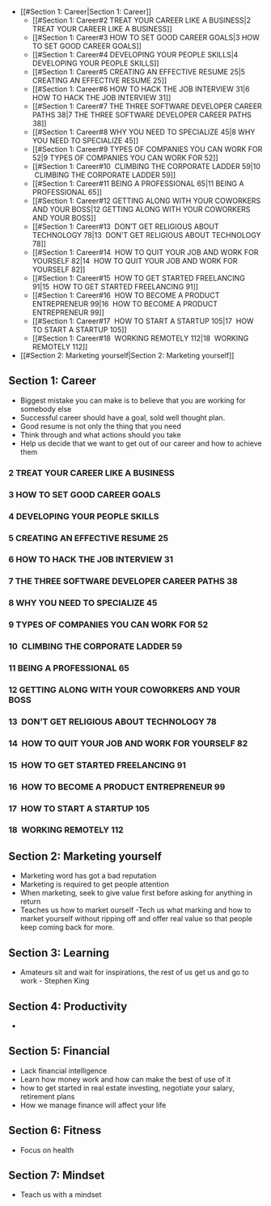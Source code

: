 - [[#Section 1: Career|Section 1: Career]]
	- [[#Section 1: Career#2 TREAT YOUR CAREER LIKE A BUSINESS|2 TREAT YOUR CAREER LIKE A BUSINESS]]
	- [[#Section 1: Career#3 HOW TO SET GOOD CAREER GOALS|3 HOW TO SET GOOD CAREER GOALS]]
	- [[#Section 1: Career#4 DEVELOPING YOUR PEOPLE SKILLS|4 DEVELOPING YOUR PEOPLE SKILLS]]
	- [[#Section 1: Career#5 CREATING AN EFFECTIVE RESUME 25|5 CREATING AN EFFECTIVE RESUME 25]]
	- [[#Section 1: Career#6 HOW TO HACK THE JOB INTERVIEW 31|6 HOW TO HACK THE JOB INTERVIEW 31]]
	- [[#Section 1: Career#7 THE THREE SOFTWARE DEVELOPER CAREER PATHS 38|7 THE THREE SOFTWARE DEVELOPER CAREER PATHS 38]]
	- [[#Section 1: Career#8 WHY YOU NEED TO SPECIALIZE 45|8 WHY YOU NEED TO SPECIALIZE 45]]
	- [[#Section 1: Career#9 TYPES OF COMPANIES YOU CAN WORK FOR 52|9 TYPES OF COMPANIES YOU CAN WORK FOR 52]]
	- [[#Section 1: Career#10  CLIMBING THE CORPORATE LADDER 59|10  CLIMBING THE CORPORATE LADDER 59]]
	- [[#Section 1: Career#11 BEING A PROFESSIONAL 65|11 BEING A PROFESSIONAL 65]]
	- [[#Section 1: Career#12 GETTING ALONG WITH YOUR COWORKERS AND YOUR BOSS|12 GETTING ALONG WITH YOUR COWORKERS AND YOUR BOSS]]
	- [[#Section 1: Career#13  DON’T GET RELIGIOUS ABOUT TECHNOLOGY 78|13  DON’T GET RELIGIOUS ABOUT TECHNOLOGY 78]]
	- [[#Section 1: Career#14  HOW TO QUIT YOUR JOB AND WORK FOR YOURSELF 82|14  HOW TO QUIT YOUR JOB AND WORK FOR YOURSELF 82]]
	- [[#Section 1: Career#15  HOW TO GET STARTED FREELANCING 91|15  HOW TO GET STARTED FREELANCING 91]]
	- [[#Section 1: Career#16  HOW TO BECOME A PRODUCT ENTREPRENEUR 99|16  HOW TO BECOME A PRODUCT ENTREPRENEUR 99]]
	- [[#Section 1: Career#17  HOW TO START A STARTUP 105|17  HOW TO START A STARTUP 105]]
	- [[#Section 1: Career#18  WORKING REMOTELY 112|18  WORKING REMOTELY 112]]
- [[#Section 2: Marketing yourself|Section 2: Marketing yourself]]


## Section 1: Career
- Biggest mistake you can make is to believe that you are working for somebody else
- Successful career should have a goal, sold well thought plan.
- Good resume is not only the thing that you need
- Think through and what actions should you take
- Help us decide that we want to get out of our career and how to achieve them

### 2 TREAT YOUR CAREER LIKE A BUSINESS

### 3 HOW TO SET GOOD CAREER GOALS

### 4 DEVELOPING YOUR PEOPLE SKILLS

### 5 CREATING AN EFFECTIVE RESUME 25

### 6 HOW TO HACK THE JOB INTERVIEW 31

### 7 THE THREE SOFTWARE DEVELOPER CAREER PATHS 38

### 8 WHY YOU NEED TO SPECIALIZE 45

###  9 TYPES OF COMPANIES YOU CAN WORK FOR 52

### 10  CLIMBING THE CORPORATE LADDER 59
    
### 11 BEING A PROFESSIONAL 65
    
### 12 GETTING ALONG WITH YOUR COWORKERS AND YOUR BOSS
    

### 13  DON’T GET RELIGIOUS ABOUT TECHNOLOGY 78
    
### 14  HOW TO QUIT YOUR JOB AND WORK FOR YOURSELF 82
    
### 15  HOW TO GET STARTED FREELANCING 91
    
### 16  HOW TO BECOME A PRODUCT ENTREPRENEUR 99
    
### 17  HOW TO START A STARTUP 105
    
### 18  WORKING REMOTELY 112

## Section 2: Marketing yourself
- Marketing word has got a bad reputation
- Marketing is required to get people attention
- When marketing, seek to give value first before asking for anything in return
- Teaches us how to market ourself
-Tech us what marking and how to market yourself without ripping off and offer real value so that people keep coming back for more.



## Section 3: Learning
- Amateurs sit and wait for inspirations, the rest of us get us and go to work - Stephen King


## Section 4: Productivity
- 

## Section 5: Financial
- Lack financial intelligence
- Learn how money work and how can make the best of use of it 
- how to get started in real estate investing, negotiate your salary, retirement plans
- How we manage finance will affect your life

## Section 6: Fitness
- Focus on health



## Section 7: Mindset
- Teach us with a mindset